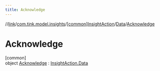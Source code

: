 ```yaml
---
title: Acknowledge
---
```

//[link](../../../../../index.html)/[com.tink.model.insights](../../../index.html)/[[common]InsightAction](../../index.html)/[Data](../index.html)/[Acknowledge](index.html)



# Acknowledge



[common]\
object [Acknowledge](index.html) : [InsightAction.Data](../index.html)


